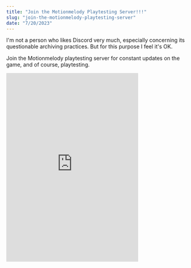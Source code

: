 ```yaml
---
title: "Join the Motionmelody Playtesting Server!!!"
slug: "join-the-motionmelody-playtesting-server"
date: "7/20/2023"
---
```


I'm not a person who likes Discord very much, especially concerning its questionable archiving practices. But for this purpose I feel it's OK.

Join the Motionmelody playtesting server for constant updates on the game, and of course, playtesting.

<iframe src="https://discord.com/widget?id=1042906746508808242&theme=dark" width="350" height="500" allowtransparency="true" frameborder="0" sandbox="allow-popups allow-popups-to-escape-sandbox allow-same-origin allow-scripts"></iframe>